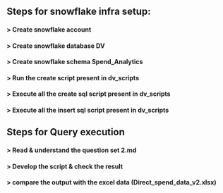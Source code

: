 ## Steps for snowflake infra setup:
#### > Create snowflake account
#### > Create snowflake database DV
#### > Create snowflake schema Spend_Analytics
#### > Run the create script present in dv_scripts
#### > Execute all the create sql script present in dv_scripts
#### > Execute all the insert sql script present in dv_scripts


## Steps for Query execution
#### > Read & understand the question set 2.md
#### > Develop the script & check the result
#### > compare the output with the excel data (Direct_spend_data_v2.xlsx)





